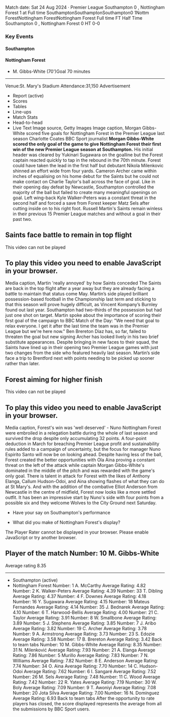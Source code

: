 Match date: Sat 24 Aug 2024
‧
Premier League
Southampton 0 , Nottingham Forest 1 at Full time
SouthamptonSouthamptonSouthampton0
1Nottm ForestNottingham ForestNottingham Forest
Full time
FT
Half Time Southampton 0 , Nottingham Forest 0
HT 0-0
### Key Events
#### Southampton
#### Nottingham Forest
-   M. Gibbs-White (70')Goal 70 minutes
___
Venue:St. Mary's Stadium
Attendance:31,150
Advertisement
-   Report (active)
-   Scores
-   Tables
-   Line-ups
-   Match Stats
-   Head-to-head
-   Live Text
Image source, Getty Images
Image caption,
Morgan Gibbs-White scored five goals for Nottingham Forest in the Premier League last season
Charlotte Coates
BBC Sport journalist
**Morgan Gibbs-White scored the only goal of the game to give Nottingham Forest their first win of the new Premier League season at Southampton.**
His initial header was cleared by Yukinari Sugawara on the goalline but the Forest captain reacted quickly to tap in the rebound in the 70th minute.
Forest could have taken the lead in the first half but debutant Nikola Milenkovic shinned an effort wide from four yards.
Cameron Archer came within inches of equalising on his home debut for the Saints but he could not make contact on Charlie Taylor's ball across the face of goal.
Like in their opening day defeat by Newcastle, Southampton controlled the majority of the ball but failed to create many meaningful openings on goal.
Left wing-back Kyle Walker-Peters was a constant threat in the second half and forced a save from Forest keeper Matz Sels after cutting inside on to his right foot.
Russell Martin's Saints remain winless in their previous 15 Premier League matches and without a goal in their past two.
## Saints face battle to remain in top flight
This video can not be played
## To play this video you need to enable JavaScript in your browser.
Media caption,
Martin 'really annoyed' by how Saints conceded
The Saints are back in the top flight after a year away but they are already facing a battle to maintain that status come May.
Martin’s side played brilliant possession-based football in the Championship last term and sticking to that this season will prove hugely difficult, as Vincent Kompany’s Burnley found out last year.
Southampton had two-thirds of the possession but had just one shot on target.
Martin spoke about the importance of scoring their first goal of the campaign to BBC Match of the Day: "We need that goal to relax everyone. I get it after the last time the team was in the Premier League but we're here now."
Ben Brereton Diaz has, so far, failed to threaten the goal but new signing Archer has looked lively in his two brief substitute appearances.
Despite bringing in new faces to their squad, the Saints have lined up in their opening two Premier League games with just two changes from the side who featured heavily last season.
Martin’s side face a trip to Brentford next with points needing to be picked up sooner rather than later.
## Forest aiming for higher finish
This video can not be played
## To play this video you need to enable JavaScript in your browser.
Media caption,
Forest's win was 'well deserved' - Nuno
Nottingham Forest were embroiled in a relegation battle during the whole of last season and survived the drop despite only accumulating 32 points.
A four-point deduction in March for breaching Premier League profit and sustainability rules added to a campaign of uncertainty, but the focus for manager Nuno Espirito Santo will now be on looking ahead.
Despite having less of the ball, Forest created the better opportunities with Ola Aina proving a constant threat on the left of the attack while captain Morgan Gibbs-White's dominated in the middle of the pitch and was rewarded with the game's only goal.
There is talent in attack for Forest with the likes of Anthony Elanga, Callum Hudson-Odoi, and Aina showing flashes of what they can do at St Mary's.
And with the addition of the combative Elliot Anderson from Newcastle in the centre of midfield, Forest now looks like a more settled outfit.
It has been an impressive start by Nuno's side with four points from a possible six and they welcome Wolves to the City Ground next Saturday.
-   Have your say on Southampton's performance
    
-   What did you make of Nottingham Forest's display?
    
The Player Rater cannot be displayed in your browser. Please enable JavaScript or try another browser.
## Player of the match Number: 10 M. Gibbs-White
Average rating 8.35
___
-   Southampton (active)
-   Nottingham Forest
Number: 1 A. McCarthy
Average Rating: 4.82
Number: 2 K. Walker-Peters
Average Rating: 4.39
Number: 33 T. Dibling
Average Rating: 4.37
Number: 4 F. Downes
Average Rating: 4.18
Number: 16 Y. Sugawara
Average Rating: 4.15
Number: 18 Mateus Fernandes
Average Rating: 4.14
Number: 35 J. Bednarek
Average Rating: 4.10
Number: 6 T. Harwood-Bellis
Average Rating: 4.00
Number: 21 C. Taylor
Average Rating: 3.91
Number: 8 W. Smallbone
Average Rating: 3.89
Number: 5 J. Stephens
Average Rating: 3.85
Number: 7 J. Aribo
Average Rating: 3.82
Number: 19 C. Archer
Average Rating: 3.78
Number: 9 A. Armstrong
Average Rating: 3.73
Number: 23 S. Edozie
Average Rating: 3.58
Number: 17 B. Brereton
Average Rating: 3.42
Back to team tabs
Number: 10 M. Gibbs-White
Average Rating: 8.35
Number: 31 N. Milenković
Average Rating: 7.93
Number: 21 A. Elanga
Average Rating: 7.86
Number: 5 Murillo
Average Rating: 7.83
Number: 7 N. Williams
Average Rating: 7.82
Number: 8 E. Anderson
Average Rating: 7.74
Number: 34 O. Aina
Average Rating: 7.70
Number: 14 C. Hudson-Odoi
Average Rating: 7.62
Number: 6 I. Sangaré
Average Rating: 7.52
Number: 26 M. Sels
Average Rating: 7.48
Number: 11 C. Wood
Average Rating: 7.42
Number: 22 R. Yates
Average Rating: 7.19
Number: 30 W. Boly
Average Rating: 7.09
Number: 9 T. Awoniyi
Average Rating: 7.08
Number: 20 Jota Silva
Average Rating: 7.00
Number: 16 N. Domínguez
Average Rating: 6.93
Back to team tabs
After the opportunity to rate players has closed, the score displayed represents the average from all the submissions by BBC Sport users.